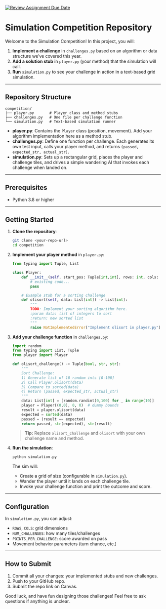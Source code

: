 [![Review Assignment Due Date](https://classroom.github.com/assets/deadline-readme-button-22041afd0340ce965d47ae6ef1cefeee28c7c493a6346c4f15d667ab976d596c.svg)](https://classroom.github.com/a/6B3OHK5d)
# Simulation Competition Repository

Welcome to the Simulation Competition! In this project, you will:

1. **Implement a challenge** in `challenges.py` based on an algorithm or data structure we’ve covered this year.
2. **Add a solution stub** in `player.py` (your method) that the simulation will call.
3. **Run** `simulation.py` to see your challenge in action in a text-based grid simulation.

---

## Repository Structure

```
competition/
├── player.py       # Player class and method stubs
├── challenges.py   # One file per challenge function
└── simulation.py   # Text-based simulation runner
```

* **player.py**: Contains the `Player` class (position, movement). Add your algorithm implementation here as a method stub.
* **challenges.py**: Define one function per challenge. Each generates its own test input, calls your player method, and returns `(passed, expected_str, actual_str)`.
* **simulation.py**: Sets up a rectangular grid, places the player and challenge tiles, and drives a simple wandering AI that invokes each challenge when landed on.

---

## Prerequisites

* Python 3.8 or higher

---

## Getting Started

1. **Clone the repository**:

   ```bash
   git clone <your-repo-url>
   cd competition
   ```

2. **Implement your player method** in `player.py`:

   ```python
   from typing import Tuple, List

   class Player:
       def __init__(self, start_pos: Tuple[int,int], rows: int, cols: int):
           # existing code...
           pass

       # Example stub for a sorting challenge
       def olisort(self, data: List[int]) -> List[int]:
           """
           TODO: Implement your sorting algorithm here.
           :param data: list of integers to sort
           :return: new sorted list
           """
           raise NotImplementedError("Implement olisort in player.py")
   ```

3. **Add your challenge function** in `challenges.py`:

   ```python
   import random
   from typing import List, Tuple
   from player import Player

   def olisort_challenge() -> Tuple[bool, str, str]:
       """
       Sort Challenge:
       1) Generate list of 10 random ints [0-100]
       2) Call Player.olisort(data)
       3) Compare to sorted(data)
       4) Return (passed, expected_str, actual_str)
       """
       data: List[int] = [random.randint(0,100) for _ in range(10)]
       player = Player((0,0), 0, 0)  # dummy bounds
       result = player.olisort(data)
       expected = sorted(data)
       passed = (result == expected)
       return passed, str(expected), str(result)
   ```

   > **Tip:** Replace `olisort_challenge` and `olisort` with your own challenge name and method.

4. **Run the simulation**:

   ```bash
   python simulation.py
   ```

   The sim will:

   * Create a grid of size (configurable in `simulation.py`).
   * Wander the player until it lands on each challenge tile.
   * Invoke your challenge function and print the outcome and score.

---

## Configuration

In `simulation.py`, you can adjust:

* `ROWS`, `COLS`: grid dimensions
* `NUM_CHALLENGES`: how many tiles/challenges
* `POINTS_PER_CHALLENGE`: score awarded on pass
* Movement behavior parameters (turn chance, etc.)

---

## How to Submit

1. Commit all your changes: your implemented stubs and new challenges.
2. Push to your GitHub repo.
3. Submit the repo link on Canvas.

Good luck, and have fun designing those challenges! Feel free to ask questions if anything is unclear.
